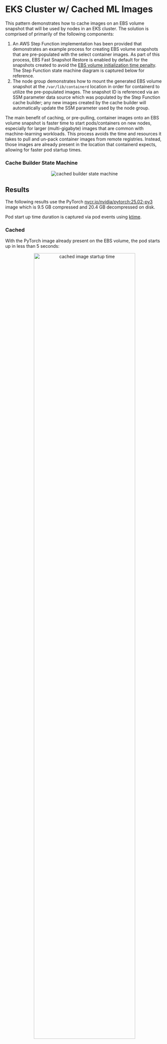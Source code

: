 # EKS Cluster w/ Cached ML Images

This pattern demonstrates how to cache images on an EBS volume snapshot that will be used by nodes in an EKS cluster. The solution is comprised of primarily of the following components:

1. An AWS Step Function implementation has been provided that demonstrates an example process for creating EBS volume snapshots that are pre-populated with the select container images. As part of this process, EBS Fast Snapshot Restore is enabled by default for the snapshots created to avoid the [EBS volume  initialization time penalty](https://aws.amazon.com/blogs/storage/addressing-i-o-latency-when-restoring-amazon-ebs-volumes-from-ebs-snapshots/). The Step Function state machine diagram is captured below for reference.
2. The node group demonstrates how to mount the generated EBS volume snapshot at the `/var/lib/containerd` location in order for containerd to utilize the pre-populated images. The snapshot ID is referenced via an SSM parameter data source which was populated by the Step Function cache builder; any new images created by the cache builder will automatically update the SSM parameter used by the node group.

The main benefit of caching, or pre-pulling, container images onto an EBS volume snapshot is faster time to start pods/containers on new nodes, especially for larger (multi-gigabyte) images that are common with machine-learning workloads. This process avoids the time and resources it takes to pull and un-pack container images from remote registries. Instead, those images are already present in the location that containerd expects, allowing for faster pod startup times.

### Cache Builder State Machine

<p align="center">
  <img src="assets/state-machine.png" alt="cached builder state machine" >
</p>

## Results

The following results use the PyTorch [nvcr.io/nvidia/pytorch:25.02-py3](https://catalog.ngc.nvidia.com/orgs/nvidia/containers/pytorch/tags) image which is 9.5 GB compressed and 20.4 GB decompressed on disk.

Pod start up time duration is captured via pod events using [ktime](https://github.com/clowdhaus/ktime).

### Cached

With the PyTorch image already present on the EBS volume, the pod starts up in less than 5 seconds:

<p align="center">
  <img src="assets/cached.svg" alt="cached image startup time" width="80%">
</p>

### Uncached

When the PyTorch image is not present on the EBS volume, it takes roughly 6 minutes (334 seconds in the capture below) for the image to be pulled, unpacked, and the pod to start.

<p align="center">
  <img src="assets/uncached.svg" alt="uncached image startup time" width="80%">
</p>

## Code

### Cache Builder

```terraform hl_lines="7-11 13-14"
{% include  "../../patterns/ml-container-cache/cache_builder.tf" %}
```

### Cluster

```terraform hl_lines="5-9 58-73 75-87"
{% include  "../../patterns/ml-container-cache/eks.tf" %}
```

## Deploy

See [here](https://aws-ia.github.io/terraform-aws-eks-blueprints/getting-started/#prerequisites) for the prerequisites and steps to deploy this pattern.

1. First, deploy the Step Function state machine that will create the EBS volume snapshots with the cached images.

    ```sh
    terraform init
    terraform apply -target=module.ebs_snapshot_builder -target=module.vpc --auto-approve
    ```

2. Once the cache builder resources have been provisioned, execute the state machine by either navigating to the state machine within the AWS console and clicking `Start execution` (with the defaults or by passing in values to override the default values), or by using the provided output from the Terraform output value `start_execution_command` to start the state machine using the awscli. For example, the output looks similar to the following:

    ```hcl
    start_execution_command = <<EOT
    aws stepfunctions start-execution \
      --region us-west-2 \
      --state-machine-arn arn:aws:states:us-west-2:111111111111:stateMachine:cache-builder \
      --input "{\"SnapshotDescription\":\"ML container image cache\",\"SnapshotName\":\"ml-container-cache\"}"

    EOT
    ```

3. Once the state machine execution has completed successfully and created an EBS snapshot volume, provision the cluster and node group that will utilize the cached images.

    ```sh
    terraform apply --auto-approve
    ```

4. Once the EKS cluster and node group have been provisioned, you can deploy the provided example pod that will use a cached image to verify the time it takes for the pod to reach a ready state.

    ```sh
    kubectl apply --server-side -f pod-cached.yaml
    ```

    You can contrast this with the time it takes for a pod that is not cached on a node by using the provided `pod-uncached.yaml` file. This works by simply using a pod that doesn't have a toleration for nodes that contain NVIDIA GPUs, which is where the cached images are provided in this example.

    ```sh
    kubectl apply --server-side -f pod-uncached.yaml
    ```

    You can also do the same steps above but using the small, utility CLI [ktime](https://github.com/clowdhaus/ktime) which can either collect the pod events to measure the time duration to reach a ready state, or it can deploy a pod manifest and return the same:

    ```sh
    ktime apply -f pod-cached.yaml
    -- or --
    ktime apply -f pod-uncached.yaml
    ```

## Destroy

```sh
terraform destroy --auto-approve
```
